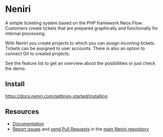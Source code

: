 Neniri
================

A simple ticketing system based on the PHP framework Neos Flow.
Customers create tickets that are prepared graphically and functionally for internal processing.

With Neniri you create projects to which you can assign incoming tickets. Tickets can be assigned to user accounts. There is also an option to connect Git to created projects.

See the feature list to get an overview about the posibillities or just check the demo.

Install
---------

https://docs.neniri.com/gettings-started/installing

Resources
---------

* [Documentation](https://docs.neniri.com/)
* [Report issues](https://github.com/iseries/neniri/issues) and
  [send Pull Requests](https://github.com/iseries/neniri/pulls)
  in the [main Neniri repository](https://github.com/iseries/neniri)
